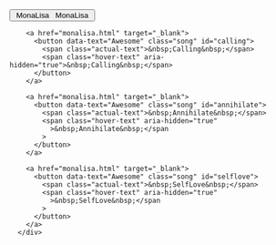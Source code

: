 <div id="songnames">
        <a href="monalisa.html" target="_blank">
          <button data-text="Awesome" class="song" id="monalisa">
            <span class="actual-text">&nbsp;MonaLisa&nbsp;</span>
            <span class="hover-text" aria-hidden="true"
              >&nbsp;MonaLisa&nbsp;</span
            >
          </button>
        </a>

        <a href="monalisa.html" target="_blank">
          <button data-text="Awesome" class="song" id="calling">
            <span class="actual-text">&nbsp;Calling&nbsp;</span>
            <span class="hover-text" aria-hidden="true">&nbsp;Calling&nbsp;</span>
          </button>
        </a>

        <a href="monalisa.html" target="_blank">
          <button data-text="Awesome" class="song" id="annihilate">
            <span class="actual-text">&nbsp;Annihilate&nbsp;</span>
            <span class="hover-text" aria-hidden="true"
              >&nbsp;Annihilate&nbsp;</span
            >
          </button>
        </a>

        <a href="monalisa.html" target="_blank">
          <button data-text="Awesome" class="song" id="selflove">
            <span class="actual-text">&nbsp;SelfLove&nbsp;</span>
            <span class="hover-text" aria-hidden="true"
              >&nbsp;SelfLove&nbsp;</span
            >
          </button>
        </a>
      </div>